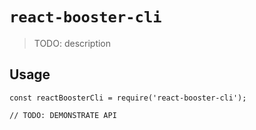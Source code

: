 # `react-booster-cli`

> TODO: description

## Usage

```
const reactBoosterCli = require('react-booster-cli');

// TODO: DEMONSTRATE API
```
